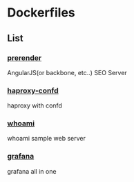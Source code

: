 # Dockerfiles

## List

### [prerender](https://github.com/subicura/Dockerfiles/tree/master/prerender)

AngularJS(or backbone, etc..) SEO Server

### [haproxy-confd](https://github.com/subicura/Dockerfiles/tree/master/haproxy-confd)

haproxy with confd

### [whoami](https://github.com/subicura/Dockerfiles/tree/master/whoami)

whoami sample web server

### [grafana](https://github.com/subicura/Dockerfiles/tree/master/grafana)

grafana all in one
